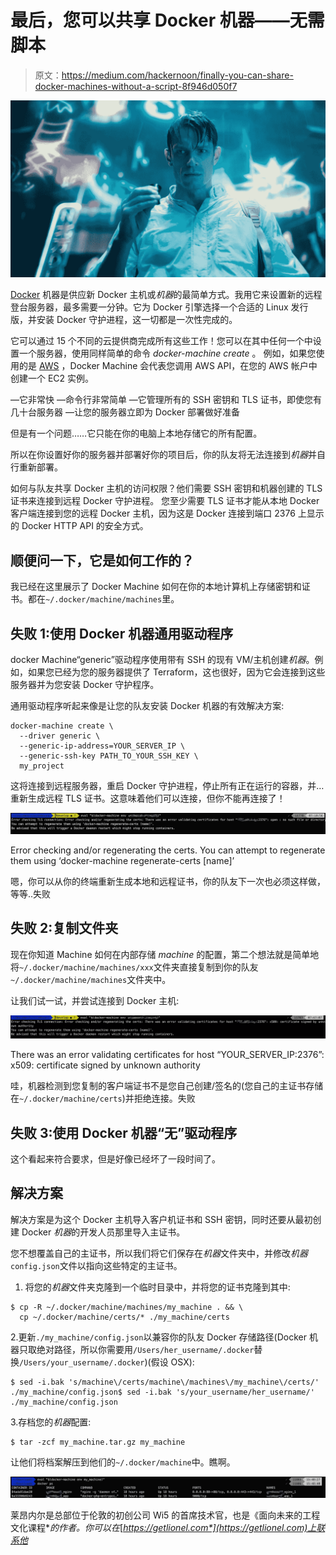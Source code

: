 # 最后，您可以共享 Docker 机器——无需脚本

> 原文：<https://medium.com/hackernoon/finally-you-can-share-docker-machines-without-a-script-8f946d050f7>

![](img/b2eca082e8a6a9d5cb700c3dc6078849.png)

[Docker](https://hackernoon.com/tagged/docker) 机器是供应新 Docker 主机或*机器*的最简单方式。我用它来设置新的远程登台服务器，最多需要一分钟。它为 Docker 引擎选择一个合适的 Linux 发行版，并安装 Docker 守护进程，这一切都是一次性完成的。

它可以通过 15 个不同的云提供商完成所有这些工作！您可以在其中任何一个中设置一个服务器，使用同样简单的命令 *docker-machine create* 。
例如，如果您使用的是 [AWS](https://hackernoon.com/tagged/aws) ，Docker Machine 会代表您调用 AWS API，在您的 AWS 帐户中创建一个 EC2 实例。

—它非常快
—命令行非常简单
—它管理所有的 SSH 密钥和 TLS 证书，即使您有几十台服务器
—让您的服务器立即为 Docker 部署做好准备

但是有一个问题……它只能在你的电脑上本地存储它的所有配置。

所以在你设置好你的服务器并部署好你的项目后，你的队友将无法连接到*机器*并自行重新部署。

如何与队友共享 Docker 主机的访问权限？他们需要 SSH 密钥和机器创建的 TLS 证书来连接到远程 Docker 守护进程。
您至少需要 TLS 证书才能从本地 Docker 客户端连接到您的远程 Docker 主机，因为这是 Docker 连接到端口 2376 上显示的 Docker HTTP API 的安全方式。

## 顺便问一下，它是如何工作的？

我已经在这里展示了 Docker Machine 如何在你的本地计算机上存储密钥和证书。都在`~/.docker/machine/machines`里。

## 失败 1:使用 Docker 机器通用驱动程序

docker Machine“generic”驱动程序使用带有 SSH 的现有 VM/主机创建*机器*。例如，如果您已经为您的服务器提供了 Terraform，这也很好，因为它会连接到这些服务器并为您安装 Docker 守护程序。

通用驱动程序听起来像是让您的队友安装 Docker 机器的有效解决方案:

```
docker-machine create \
  --driver generic \
  --generic-ip-address=YOUR_SERVER_IP \
  --generic-ssh-key PATH_TO_YOUR_SSH_KEY \
  my_project
```

这将连接到远程服务器，重启 Docker 守护进程，停止所有正在运行的容器，并…重新生成远程 TLS 证书。这意味着他们可以连接，但你不能再连接了！

![](img/71a53968ec2afc2d3ec8c10fb82e2985.png)

Error checking and/or regenerating the certs. You can attempt to regenerate them using ‘docker-machine regenerate-certs [name]’

嗯，你可以从你的终端重新生成本地和远程证书，你的队友下一次也必须这样做，等等..失败

## 失败 2:复制文件夹

现在你知道 Machine 如何在内部存储 *machine* 的配置，第二个想法就是简单地将`~/.docker/machine/machines/xxx`文件夹直接复制到你的队友`~/.docker/machine/machines`文件夹中。

让我们试一试，并尝试连接到 Docker 主机:

![](img/c9d799eb06e99765853ae9221db58b4d.png)

There was an error validating certificates for host “YOUR_SERVER_IP:2376”: x509: certificate signed by unknown authority

哇，机器检测到您复制的客户端证书不是您自己创建/签名的(您自己的主证书存储在`~/.docker/machine/certs`)并拒绝连接。失败

## 失败 3:使用 Docker 机器“无”驱动程序

这个看起来符合要求，但是好像已经坏了一段时间了。

## 解决方案

解决方案是为这个 Docker 主机导入客户机证书和 SSH 密钥，同时还要从最初创建 Docker *机器*的开发人员那里导入主证书。

您不想覆盖自己的主证书，所以我们将它们保存在*机器*文件夹中，并修改*机器* `config.json`文件以指向这些特定的主证书。

1.  将您的*机器*文件夹克隆到一个临时目录中，并将您的证书克隆到其中:

```
$ cp -R ~/.docker/machine/machines/my_machine . && \
  cp ~/.docker/machine/certs/* ./my_machine/certs
```

2.更新`./my_machine/config.json`以兼容你的队友 Docker 存储路径(Docker 机器只取绝对路径，所以你需要用`/Users/her_username/.docker`替换`/Users/your_username/.docker`)(假设 OSX):

```
$ sed -i.bak 's/machine\/certs/machine\/machines\/my_machine\/certs/' ./my_machine/config.json$ sed -i.bak 's/your_username/her_username/' ./my_machine/config.json
```

3.存档您的*机器*配置:

```
$ tar -zcf my_machine.tar.gz my_machine
```

让他们将档案解压到他们的`~/.docker/machine`中。瞧啊。

![](img/60ee4b4572df969fa3bb72d6eb302120.png)

莱昂内尔是总部位于伦敦的初创公司 Wi5 的首席技术官，也是《面向未来的工程文化课程[](https://hackernoon.com/why-the-platform-model-is-broken-a51478b1b4ee)**的作者。你可以在*[*https://getlionel.com*](https://getlionel.com)上联系他*